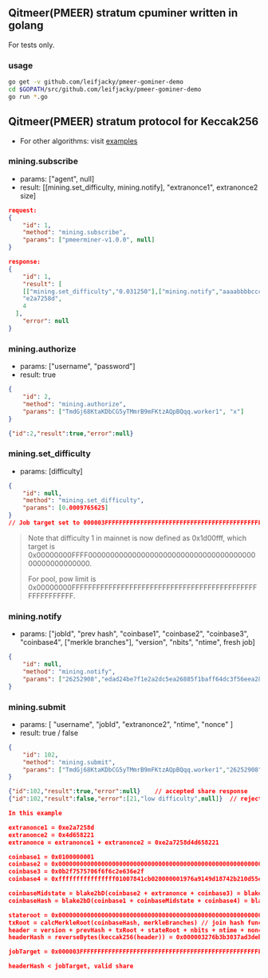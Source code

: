 ## Qitmeer(PMEER) stratum cpuminer written in golang 

For tests only.

### usage

```bash
go get -v github.com/leifjacky/pmeer-gominer-demo
cd $GOPATH/src/github.com/leifjacky/pmeer-gominer-demo
go run *.go
```



## Qitmeer(PMEER) stratum protocol for Keccak256

- For other algorithms: visit [examples](https://github.com/leifjacky/pmeer-gominer-demo/tree/master/examples)

### mining.subscribe

- params: ["agent", null]
- result: [[mining.set_difficulty, mining.notify], "extranonce1", extranonce2 size]

```json
request:
{
	"id": 1,
	"method": "mining.subscribe",
	"params": ["pmeerminer-v1.0.0", null]
}

response:
{
	"id": 1,
	"result": [
    [["mining.set_difficulty","0.031250"],["mining.notify","aaaabbbbccccdddd"]],
    "e2a7258d",
    4
  ],
	"error": null
}
```



### mining.authorize

- params: ["username", "password"]
- result: true

```json
{
	"id": 2,
	"method": "mining.authorize",
	"params": ["TmdGj68KtaKDbCG5yTMmrB9mFKtzAQpBQqq.worker1", "x"]
}

{"id":2,"result":true,"error":null}
```



### mining.set_difficulty

- params: [difficulty]

```json
{
	"id": null,
	"method": "mining.set_difficulty",
	"params": [0.0009765625]
}
// Job target set to 000003FFFFFFFFFFFFFFFFFFFFFFFFFFFFFFFFFFFFFFFFFFFFFFFFFFFFFFFC00.
```

> Note that difficulty 1 in mainnet is now defined as 0x1d00fff, which target is 0x00000000FFFF0000000000000000000000000000000000000000000000000000.
>
> For pool, pow limit is 0x00000000FFFFFFFFFFFFFFFFFFFFFFFFFFFFFFFFFFFFFFFFFFFFFFFFFFFFFFFF.



### mining.notify

- params: ["jobId", "prev hash", "coinbase1", "coinbase2", "coinbase3", "coinbase4", ["merkle branches"], "version", "nbits", "ntime", fresh job]

```json
{
	"id": null,
	"method": "mining.notify",
	"params": ["26252908","edad24be7f1e2a2dc5ea26885f1baff64dc3f56eea2885714c515482f9070000","0100000001","000000000000000000000000000000000000000000000000000000000000000003210f0708","0b2f7575706f6f6c2e636e2f","ffffffffffffffff01007841cb020000001976a9149d18742b210d55e6819fc2454e6d8c0dac4a8f1c88ac0000000000000000",[],"0000000b","1c1fffff","5eddb44d",true]
}
```



### mining.submit

- params: [ "username", "jobId", "extranonce2", "ntime", "nonce" ]
- result: true / false

```json
{
	"id": 102,
	"method": "mining.submit",
	"params": ["TmdGj68KtaKDbCG5yTMmrB9mFKtzAQpBQqq.worker1","26252908","4d658221","5eddb44d","0080f935"]
}

{"id":102,"result":true,"error":null}    // accepted share response
{"id":102,"result":false,"error":[21,"low difficulty",null]}  // rejected share response
```





```json
In this example

extranonce1 = 0xe2a7258d
extranonce2 = 0x4d658221
extranonce = extranonce1 + extranonce2 = 0xe2a7258d4d658221

coinbase1 = 0x0100000001
coinbase2 = 0x000000000000000000000000000000000000000000000000000000000000000003210f0708
coinbase3 = 0x0b2f7575706f6f6c2e636e2f
coinbase4 = 0xffffffffffffffff01007841cb020000001976a9149d18742b210d55e6819fc2454e6d8c0dac4a8f1c88ac0000000000000000

coinbaseMidstate = blake2bD(coinbase2 + extranonce + coinbase3) = blake2bD(0x000000000000000000000000000000000000000000000000000000000000000003210f0708e2a7258d4d6582210b2f7575706f6f6c2e636e2f) = 0x7c092a91a4f8803803834f2474ddef934c8e2f2a1386dbce4fa727c434881955
coinbaseHash = blake2bD(coinbase1 + coinbaseMidstate + coinbase4) = blake2bD(0x01000000017c092a91a4f8803803834f2474ddef934c8e2f2a1386dbce4fa727c434881955ffffffffffffffff01007841cb020000001976a9149d18742b210d55e6819fc2454e6d8c0dac4a8f1c88ac0000000000000000) = 0x52ea12b949a2386ca18f9bb50824901352a51d1323f084dcb0a93f4dd85c005d

stateroot = 0x0000000000000000000000000000000000000000000000000000000000000000 // 64 zeros
txRoot = calcMerkleRoot(coinbaseHash, merkleBranches) // join hash func is Blake2bD
header = version + prevHash + txRoot + stateRoot + nbits + ntime + nonce + powType = 0x0b000000edad24be7f1e2a2dc5ea26885f1baff64dc3f56eea2885714c515482f907000052ea12b949a2386ca18f9bb50824901352a51d1323f084dcb0a93f4dd85c005d0000000000000000000000000000000000000000000000000000000000000000ffff1f1c4db4dd5eacae8c0006 // all concat in Little Endian
headerHash = reverseBytes(keccak256(header)) = 0x000003276b3b3037ad3deb0da9ff2bc84f56291706f21b00e6500b657d081422  // Big Endian

jobTarget = 0x000003FFFFFFFFFFFFFFFFFFFFFFFFFFFFFFFFFFFFFFFFFFFFFFFFFFFFFFFC00

headerHash < jobTarget, valid share
```

